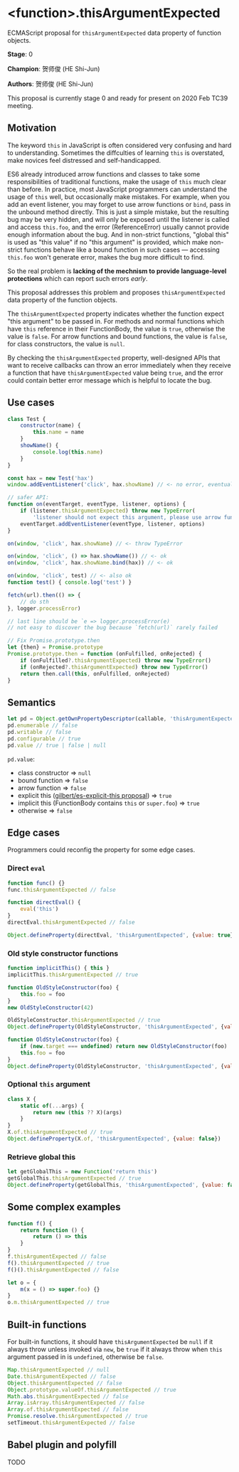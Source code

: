 # \<function>.thisArgumentExpected

ECMAScript proposal for `thisArgumentExpected` data property of function objects.

**Stage**: 0

**Champion**: 贺师俊 (HE Shi-Jun)

**Authors**: 贺师俊 (HE Shi-Jun)

This proposal is currently stage 0 and ready for present on 2020 Feb TC39 meeting.

## Motivation

The keyword `this` in JavaScript is often considered very confusing and hard to understanding. Sometimes the diffculties of learning `this` is overstated, make novices feel distressed and self-handicapped.

ES6 already introduced arrow functions and classes to take some responsibilities of traditional functions, make the usage of `this` much clear than before. In practice, most JavaScript programmers can understand the usage of `this` well, but occasionally make mistakes. For example, when you add an event listener, you may forget to use arrow functions or `bind`, pass in the unbound method directly. This is just a simple mistake, but the resulting bug may be very hidden, and will only be exposed until the listener is called and access `this.foo`, and the error (ReferenceError) usually cannot provide enough information about the bug. And in non-strict functions, "global this" is used as "this value" if no "this argument" is provided, which make non-strict functions behave like a bound function in such cases — accessing `this.foo` won't generate error, makes the bug more difficult to find.

So the real problem is **lacking of the mechnism to provide language-level protections** which can report such errors *early*.

This proposal addresses this problem and proposes `thisArgumentExpected` data property of the function objects.

The `thisArgumentExpected` property indicates whether the function expect "this argument" to be passed in. For methods and normal functions which have `this` reference in their FunctionBody, the value is `true`, otherwise the value is `false`. For arrow functions and bound functions, the value is `false`, for class constructors, the value is `null`.

By checking the `thisArgumentExpected` property, well-designed APIs that want to receive callbacks can throw an error immediately when they receive a function that have `thisArgumentExpected` value being `true`, and the error could contain better error message which is helpful to locate the bug.

## Use cases

```js
class Test {
	constructor(name) {
		this.name = name
	}
	showName() {
		console.log(this.name)
	}
}

const hax = new Test('hax')
window.addEventListener('click', hax.showName) // <- no error, eventually output window.name

// safer API:
function on(eventTarget, eventType, listener, options) {
	if (listener.thisArgumentExpected) throw new TypeError(
		'listener should not expect this argument, please use arrow function or <function>.bind')
	eventTarget.addEventListener(eventType, listener, options)
}

on(window, 'click', hax.showName) // <- throw TypeError

on(window, 'click', () => hax.showName()) // <- ok
on(window, 'click', hax.showName.bind(hax)) // <- ok

on(window, 'click', test) // <- also ok
function test() { console.log('test') }
```

```js
fetch(url).then(() => {
	// do sth
}, logger.processError)

// last line should be `e => logger.processError(e)
// not easy to discover the bug because `fetch(url)` rarely failed

// Fix Promise.prototype.then
let {then} = Promise.prototype
Promise.prototype.then = function (onFulfilled, onRejected) {
	if (onFulfilled?.thisArgumentExpected) throw new TypeError()
	if (onRejected?.thisArgumentExpected) throw new TypeError()
	return then.call(this, onFulfilled, onRejected)
}
```


## Semantics

```js
let pd = Object.getOwnPropertyDescriptor(callable, 'thisArgumentExpected')
pd.enumerable // false
pd.writable // false
pd.configurable // true
pd.value // true | false | null
```

`pd.value`:

- class constructor => `null`
- bound function => `false`
- arrow function => `false`
- explicit this ([gilbert/es-explicit-this proposal](https://github.com/gilbert/es-explicit-this)) => `true`
- implicit this (FunctionBody contains `this` or `super.foo`) => `true`
- otherwise => `false`


## Edge cases

Programmers could reconfig the property for some edge cases.

### Direct `eval`

```js
function func() {}
func.thisArgumentExpected // false

function directEval() {
	eval('this')
}
directEval.thisArgumentExpected // false

Object.defineProperty(directEval, 'thisArgumentExpected', {value: true})
```

### Old style constructor functions

```js
function implicitThis() { this }
implicitThis.thisArgumentExpected // true

function OldStyleConstructor(foo) {
	this.foo = foo
}
new OldStyleConstructor(42)

OldStyleConstructor.thisArgumentExpected // true
Object.defineProperty(OldStyleConstructor, 'thisArgumentExpected', {value: null})
```

```js
function OldStyleConstructor(foo) {
	if (new.target === undefined) return new OldStyleConstructor(foo)
	this.foo = foo
}
Object.defineProperty(OldStyleConstructor, 'thisArgumentExpected', {value: false})
```

### Optional `this` argument

```js
class X {
	static of(...args) {
		return new (this ?? X)(args)
	}
}
X.of.thisArgumentExpected // true
Object.defineProperty(X.of, 'thisArgumentExpected', {value: false})
```

### Retrieve global this

```js
let getGlobalThis = new Function('return this')
getGlobalThis.thisArgumentExpected // true
Object.defineProperty(getGlobalThis, 'thisArgumentExpected', {value: false})
```


## Some complex examples

```js
function f() {
	return function () {
		return () => this
	}
}
f.thisArgumentExpected // false
f().thisArgumentExpected // true
f()().thisArgumentExpected // false

let o = {
	m(x = () => super.foo) {}
}
o.m.thisArgumentExpected // true
```


## Built-in functions

For built-in functions, it should have `thisArgumentExpected` be `null` if it always throw unless invoked via `new`, be `true` if it always throw when `this` argument passed in is `undefined`, otherwise be `false`.

```js
Map.thisArgumentExpected // null
Date.thisArgumentExpected // false
Object.thisArgumentExpected // false
Object.prototype.valueOf.thisArgumentExpected // true
Math.abs.thisArgumentExpected // false
Array.isArray.thisArgumentExpected // false
Array.of.thisArgumentExpected // false
Promise.resolve.thisArgumentExpected // true
setTimeout.thisArgumentExpected // false
```


## Babel plugin and polyfill

TODO
